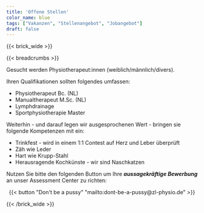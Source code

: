 ```yaml
---
title: 'Offene Stellen'
color_name: blue
tags: ["Vakanzen", "Stellenangebot", "Jobangebot"]
draft: false
---
```


{{< brick_wide >}}

{{< breadcrumbs >}}

Gesucht werden Physiotherapeut:innen (weiblich/männlich/divers).

Ihren Qualifikationen sollten folgendes umfassen:

* Physiotherapeut Bc. (NL)
* Manualtherapeut M.Sc. (NL)
* Lymphdrainage
* Sportphysiotherapie Master

Weiterhin - und darauf legen wir ausgesprochenen Wert - bringen sie folgende Kompetenzen mit ein:

* Trinkfest - wird in einem 1:1 Contest auf Herz und Leber überprüft
* Zäh wie Leder
* Hart wie Krupp-Stahl
* Herausragende Kochkünste - wir sind Naschkatzen

Nutzen Sie bitte den folgenden Button um Ihre ***aussagekräftige Bewerbung*** an unser Assessment Center zu richten:

<center>
{{< button "Don't be a pussy" "mailto:dont-be-a-pussy@zl-physio.de" >}}
</center>

{{< /brick_wide >}}
